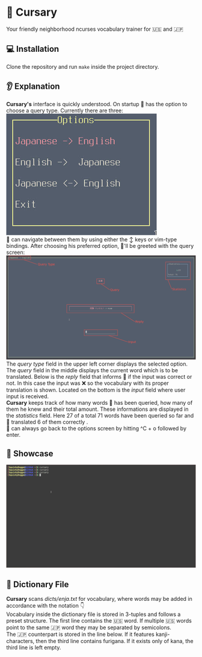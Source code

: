 # :green_book: Cursary
Your friendly neighborhood ncurses vocabulary trainer for :us: and :jp:

## :computer: Installation
Clone the repository and run `make` inside the project directory.

## :ear: Explanation
__Cursary's__ interface is quickly understood. On startup :bearded_person: has the option to choose a query type.
Currently there are three:
![options_menu](demo/options_menu.jpg "Options menu")\
:bearded_person: can navigate between them by using either the :arrow_up_down: keys or vim-type bindings.
After choosing his preferred option, :bearded_person:'ll be greeted with the query screen:
![cursary](demo/components.jpg "Components")\
The _query type_ field in the upper left corner displays the selected option. The _query_ field in the middle displays the current word which is to be translated.
Below is the _reply_ field that informs :bearded_person: if the input was correct or not. In this case the input was :x: so the vocabulary with its proper
translation is shown.
Located on the bottom is the _input_ field where user input is received.\
__Cursary__ keeps track of how many words :bearded_person: has been queried, how many of them he knew and their total amount.
These informations are displayed in the _statistics_ field. Here 27 of a total 71 words have been queried so far and :bearded_person: translated 6 of them correctly .\
:bearded_person: can always go back to the options screen by hitting ^C + o followed by enter.

## :eyes: Showcase
![Cursary](demo/cursary.gif)

## :file_folder: Dictionary File
__Cursary__ scans _dicts/enja.txt_ for vocabulary, where words may be added in accordance with the notation :point_down:\
Vocabulary inside the dictionary file is stored in 3-tuples and follows a preset structure.
The first line contains the :us: word. If multiple :us: words point to the same :jp: word they may be separated by semicolons.\
The :jp: counterpart is stored in the line below. If it features kanji-characters, then the third line contains furigana.
If it exists only of kana, the third line is left empty.
